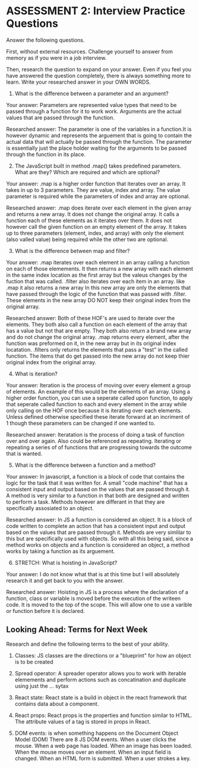 # ASSESSMENT 2: Interview Practice Questions

Answer the following questions.

First, without external resources. Challenge yourself to answer from memory as if you were in a job interview.

Then, research the question to expand on your answer. Even if you feel you have answered the question completely, there is always something more to learn. Write your researched answer in your OWN WORDS.

1. What is the difference between a parameter and an argument?

Your answer: Parameters are represented value types that need to be passed through a function for it to work work. Arguments are the actual values that are passed through the function. 

Researched answer: The parameter is one of the variables in a function.It is however dynamic and represents the arguement that is going to contain the actual data that will actually be passed through the function. The parameter is essentially just the place holder waiting for the arguments to be passed through the function in its place. 

2. The JavaScript built in method .map() takes predefined parameters. What are they? Which are required and which are optional?

Your answer: .map is a higher order function that iterates over an array. It takes in up to 3 parameters. They are value, index and array. The value parameter is required while the parameters of index and array are optional. 

Researched answer: .map does iterate over each element in the given array and returns a new array. It does not change the original array. It calls a function each of these elements as it iterates over them. It does not however call the given function on an empty element of the array. It takes up to three parameters (element, index, and array) with only the element (also valled value) being required while the other two are optional.   

3. What is the difference between map and filter?

Your answer: .map iterates over each element in an array calling a function on each of those elemements. It then returns a new array with each element in the same index location as the first array but the valeus changes by the fuction that was called.
.filter also iterates over each item in an array. like .map it also returns a new array In this new array are only the elements that have passed through the logic of the function that was passed with .filter. These elements in the new array DO NOT keep their original index from the original array.

Researched answer: Both of these HOF's are used to iterate over the elements. They both also call a function on each element of the array that has a value but not that are empty. They both also return a brand new array and do not change the original array. .map returns every element, after the function was preformed on it, in the new array but in its original index locatation. .filters only returns the elements that pass a "test" in the called function. The items that do get passed into the new array do not keep thier original index from the original array.    

4. What is iteration?

Your answer: Iteration is the process of moving over every element a group of elements. An example of this would be the elements of an array. Using a higher order function, you can use a seperate called upon function, to apply that seperate called function to each and every element in the array while only calling on the HOF once because it is iterating over each elements. Unless defined otherwise specified these iterate forward at an incriment of 1 though these parameters can be changed if one wanted to.   

Researched answer: Iteratation is the process of doing a task of function over and over again. Also could be referenced as repeating. Iterating or repeating a series of of functions that are progressing towards the outcome that is wanted. 

5. What is the difference between a function and a method?

Your answer: In javascript, a function is a block of code that contains the logic for the task that it was written for. A small "code machine" that has a consistent input and output based on the values that are passed through it. A method is very similar to a function in that both are designed and written to perform a task. Methods however are differant in that they are specifically assosiated to an object.   

Researched answer:
 In JS a function is considered an object. It is a block of code written to complete an action that has a consistent input and output based on the values that are passed through it. Methods are very simlilar to this but are specifically used with objects. So with all this being said, since a method works on objects and a function is considered an object, a method works by taking a function as its arguement.

6. STRETCH: What is hoisting in JavaScript? 

Your answer: I do not know what that is at this time but I will absolutely research it and get back to you with the answer.

Researched answer: Hoisting in JS is a process where the declaration of a function, class or variable is moved before the execution of the writeen code. It is moved to the top of the scope. This will allow one to use a varible or function before it is declared.  

## Looking Ahead: Terms for Next Week

Research and define the following terms to the best of your ability.

1. Classes: JS classes are the directions or a "blueprint" for how an object is to be created

2. Spread operator: A spreader operator allows you to work with iterable elemements and perform actions such as concatination and duplicate using just the ... sytax 

3. React state: React state is a build in object in the react framework that contains data about a component. 

4. React props: React props is the properties and function similar to HTML. The attribute values of a tag is stored in props in React.

5. DOM events: is when something happens on the Document Object Model (DOM) There are 8 JS DOM events.
When a user clicks the mouse.
When a web page has loaded.
When an image has been loaded.
When the mouse moves over an element.
When an input field is changed.
When an HTML form is submitted.
When a user strokes a key.
